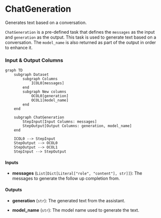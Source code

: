 # ChatGeneration


Generates text based on a conversation.



`ChatGeneration` is a pre-defined task that defines the `messages` as the input
    and `generation` as the output. This task is used to generate text based on a conversation.
    The `model_name` is also returned as part of the output in order to enhance it.








### Input & Output Columns

``` mermaid
graph TD
	subgraph Dataset
		subgraph Columns
			ICOL0[messages]
		end
		subgraph New columns
			OCOL0[generation]
			OCOL1[model_name]
		end
	end

	subgraph ChatGeneration
		StepInput[Input Columns: messages]
		StepOutput[Output Columns: generation, model_name]
	end

	ICOL0 --> StepInput
	StepOutput --> OCOL0
	StepOutput --> OCOL1
	StepInput --> StepOutput

```


#### Inputs


- **messages** (`List[Dict[Literal["role", "content"], str]]`): The messages to generate the  follow up completion from.




#### Outputs


- **generation** (`str`): The generated text from the assistant.

- **model_name** (`str`): The model name used to generate the text.








